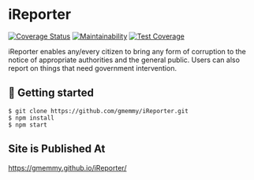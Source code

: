 # iReporter
[![Coverage Status](https://coveralls.io/repos/github/gmemmy/iReporter/badge.svg?branch=gh-pages)](https://coveralls.io/github/gmemmy/iReporter?branch=gh-pages)
[![Maintainability](https://api.codeclimate.com/v1/badges/a99a88d28ad37a79dbf6/maintainability)](https://codeclimate.com/github/gmemmy/iReporter/maintainability)
[![Test Coverage](https://api.codeclimate.com/v1/badges/a99a88d28ad37a79dbf6/test_coverage)](https://codeclimate.com/github/gmemmy/iReporter/test_coverage)




iReporter enables any/every citizen to bring any form of corruption to the notice of appropriate authorities and the general public. Users can also report on things that need government intervention.


## 📖 Getting started

`$ git clone https://github.com/gmemmy/iReporter.git` <br/>
`$ npm install` <br/>
`$ npm start` <br/>

## Site is Published At
https://gmemmy.github.io/iReporter/
